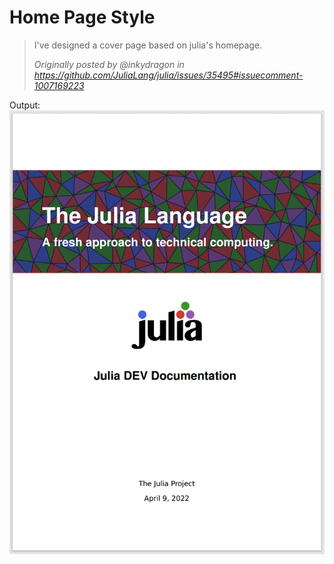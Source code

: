 # Home Page Style

> I've designed a cover page based on julia's homepage.
>
> _Originally posted by @inkydragon in https://github.com/JuliaLang/julia/issues/35495#issuecomment-1007169223_

Output:
![Home Page Style](../img/main-page.png)
